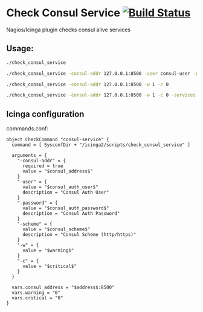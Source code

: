 # Check Consul Service [![Build Status](https://travis-ci.org/ujenmr/check-consul-service.svg?branch=master)](https://travis-ci.org/ujenmr/check-consul-service)

Nagios/Icinga plugin checks consul alive services

## Usage:
```bash
./check_consul_service
```

```bash
./check_consul_service -consul-addr 127.0.0.1:8500 -user consul-user -password consul-pass
```

```bash
./check_consul_service -consul-addr 127.0.0.1:8500 -w 1 -c 0
```

```bash
./check_consul_service -consul-addr 127.0.0.1:8500 -w 1 -c 0 -services consul,nomad
```

## Icinga configuration

commands.conf:
```
object CheckCommand "consul-service" {
  command = [ SysconfDir + "/icinga2/scripts/check_consul_service" ]

  arguments = {
    "-consul-addr" = {
      required = true
      value = "$consul_address$"
    }
    "-user" = {
      value = "$consul_auth_user$"
      description = "Consul Auth User"
    }
    "-password" = {
      value = "$consul_auth_password$"
      description = "Consul Auth Password"
    }
    "-scheme" = {
      value = "$consul_scheme$"
      description = "Consul Scheme (http/https)"
    }
    "-w" = {
      value = "$warning$"
    }
    "-c" = {
      value = "$critical$"
    }
  }

  vars.consul_address = "$address$:8500"
  vars.warning = "0"
  vars.critical = "0"
}
```
